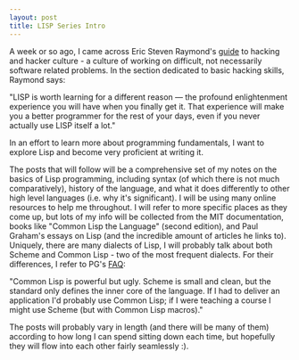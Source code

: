```yaml
---
layout: post
title: LISP Series Intro
---
```


A week or so ago, I came across Eric Steven Raymond's [guide](http://www.catb.org/~esr/faqs/hacker-howto.html) to hacking and hacker culture - a culture of working on difficult, not necessarily software related problems. In the section dedicated to basic hacking skills, Raymond says:

"LISP is worth learning for a different reason — the profound enlightenment experience you will have when you finally get it. That experience will make you a better programmer for the rest of your days, even if you never actually use LISP itself a lot."

In an effort to learn more about programming fundamentals, I want to explore Lisp and become very proficient at writing it.

The posts that will follow will be a comprehensive set of my notes on the basics of Lisp programming, including syntax (of which there is not much comparatively), history of the language, and what it does differently to other high level languages (i.e. why it's significant). I will be using many online resources to help me throughout. I will refer to more specific places as they come up, but lots of my info will be collected from the MIT  documentation, books like "Common Lisp the Language" (second edition), and Paul Graham's essays on Lisp (and the incredible amount of articles he links to). Uniquely, there are many dialects of Lisp, I will probably talk about both Scheme and Common Lisp - two of the most frequent dialects. For their differences, I refer to PG's [FAQ]([http://www.paulgraham.com/lispfaq1.html](http://www.paulgraham.com/lispfaq1.html)):

"Common Lisp is powerful but ugly. Scheme is small and clean, but the standard only defines the inner core of the language. If I had to deliver an application I'd probably use Common Lisp; if I were teaching a course I might use Scheme (but with Common Lisp macros)."

The posts will probably vary in length (and there will be many of them) according to how long I can spend sitting down each time, but hopefully they will flow into each other fairly seamlessly :).
